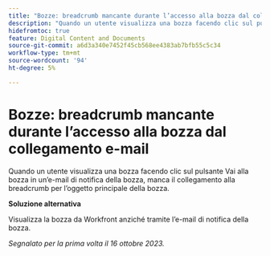 ```yaml
---
title: "Bozze: breadcrumb mancante durante l’accesso alla bozza dal collegamento e-mail"
description: "Quando un utente visualizza una bozza facendo clic sul pulsante Vai alla bozza in un’e-mail di notifica della bozza, manca il collegamento della breadcrumb all’oggetto principale della bozza."
hidefromtoc: true
feature: Digital Content and Documents
source-git-commit: a6d3a340e7452f45cb568ee4383ab7bfb55c5c34
workflow-type: tm+mt
source-wordcount: '94'
ht-degree: 5%

---
```



# Bozze: breadcrumb mancante durante l’accesso alla bozza dal collegamento e-mail

Quando un utente visualizza una bozza facendo clic sul pulsante Vai alla bozza in un’e-mail di notifica della bozza, manca il collegamento alla breadcrumb per l’oggetto principale della bozza.

**Soluzione alternativa**

Visualizza la bozza da Workfront anziché tramite l’e-mail di notifica della bozza.

_Segnalato per la prima volta il 16 ottobre 2023._

